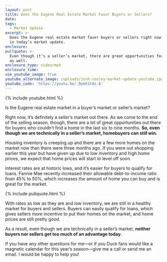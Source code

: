 ```yaml
---
layout: post
title: Does the Eugene Real Estate Market Favor Buyers or Sellers?
date:
tags:
  - Market Update
excerpt: >-
  Does the Eugene real estate market favor buyers or sellers right now? Find out
  in today’s market update.
enclosure:
pullquote: >-
  Even though it’s a seller’s market, there are great opportunities for buyers
  as well.
enclosure_type: video/mp4
enclosure_time:
use_youtube_image: true
youtube_alternate_image: /uploads/josh-cooley-market-update-youtube.jpg
youtube_code: 'https://youtu.be/_DpkK1FAs-A'
---
```



{% include youtube.html %}

Is the Eugene real estate market in a buyer’s market or seller’s market?

Right now, it’s definitely a seller’s market out there. As we come to the end of the selling season, though, there are a lot of great opportunities out there for buyers who couldn’t find a home in the last six to nine months. **So, even though we are technically in a seller’s market, homebuyers can still win.**

Housing inventory is creeping up and there are a few more homes on the market now than there were three months ago. If you were out shopping earlier this year but have given up due to low inventory and high home prices, we expect that home prices will start to level off soon.

Interest rates are at historic lows, and it’s easier for buyers to qualify for loans. Fannie Mae recently increased their allowable debt-to-income ratio from 45% to 50%, which increases the amount of home you can buy and is great for the market.

{% include pullquote.html %}

With rates as low as they are and low inventory, we are still in a healthy market for buyers and sellers. Buyers can easily qualify for loans, which gives sellers more incentive to put their homes on the market, and home prices are still pretty good.

As a result, even though we are technically in a seller’s market, **neither buyers nor sellers get too much of an advantage today.**

If you have any other questions for me—or if you Duck fans would like a magnetic calendar for this year’s season—give me a call or send me an email. I would be happy to help you!